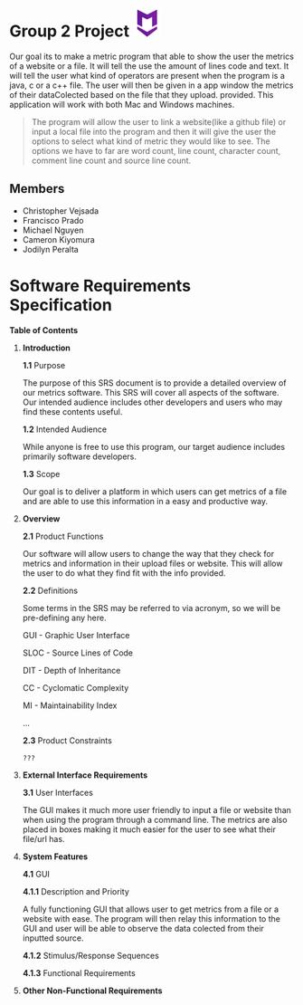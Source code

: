 # Group 2 Project  ![alt text](https://github.com/adam-p/markdown-here/raw/master/src/common/images/icon48.png "Logo Title Text 1")
Our goal its to make a metric program that able to show the user the metrics of a website or a file. It will
tell the use the amount of lines code and text. It will tell the user what kind of operators are present when the program is a java, c or a c++ file.
The user will then be given in a app window the metrics of their dataColected based on the file that they upload.
provided. This application will work with both Mac and Windows machines.
> The program will allow the user to link a website(like a github file) or input a local file into the program
and then it will give the user the options to select what kind of metric they would like to see. The options we have to far are
word count, line count, character count, comment line count and source line count.
## Members 
* Christopher Vejsada
* Francisco Prado
* Michael Nguyen
* Cameron Kiyomura
* Jodilyn Peralta

# Software Requirements Specification
**Table of Contents**
1. **Introduction**

   **1.1** Purpose

      The purpose of this SRS document is to provide a detailed overview of our metrics software. This SRS will cover all aspects of the software.
      Our intended audience includes other developers and users who may find these contents useful.

   **1.2** Intended Audience

      While anyone is free to use this program, our target audience includes primarily software developers.

   **1.3** Scope

      Our goal is to deliver a platform in which users can get metrics of a file and are able to use this
      information in a easy and productive way.

2. **Overview**

   **2.1** Product Functions

      Our software will allow users to change the way that they check for metrics and information in their upload files or website. This will allow the user
      to do what they find fit with the info provided.
   
   **2.2** Definitions

   Some terms in the SRS may be referred to via acronym, so we will be pre-defining any here.

      GUI - Graphic User Interface

      SLOC - Source Lines of Code

      DIT - Depth of Inheritance

      CC - Cyclomatic Complexity

      MI - Maintainability Index

   ...
   
   **2.3** Product Constraints

       ???

3. **External Interface Requirements**

      **3.1** User Interfaces

      The GUI makes it much more user friendly to input a file or website than when using the program through a command line.
      The metrics are also placed in boxes making it much easier for the user to see what their file/url has.

4. **System Features**

   **4.1** GUI

      **4.1.1** Description and Priority

      A fully functioning GUI that allows user to get metrics from a file or a website with ease.
      The program will then relay this information to the GUI and user will be able to observe the data colected
      from their inputted source.


      **4.1.2** Stimulus/Response Sequences


      **4.1.3** Functional Requirements

5. **Other Non-Functional Requirements**



